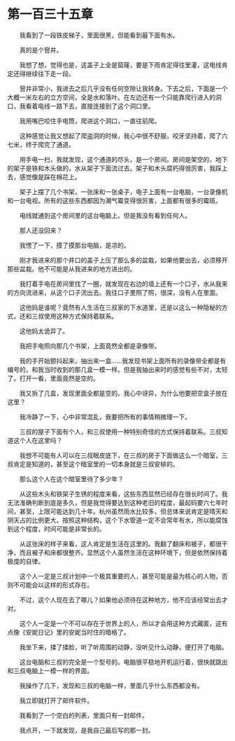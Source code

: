 # 第一百三十五章


　　我看到了一段铁皮梯子，里面很黑，但能看到最下面有水。

　　真的是个窨井。

　　我想了想，觉得也是，这盖子上全是窟窿，要是下雨肯定得往里灌，这电线肯定还得继续往下走一段。

　　窨井非常小，我进去之后几乎没有任何空隙让我转身。下去之后，下面是一个大概一米左右的立方空间，全是水和落叶。在左边还有一个只能靠爬行进入的洞口，我看着电线一路下去，直接连接到了这个洞口里。

　　我用嘴巴咬住手电筒，爬进这个洞口，一直往前爬。

　　这种感觉让我又想起了爬盗洞的时候，我心中很不舒服，咬牙坚持着，爬了六七米，终于爬完了通道。

　　用手电一扫，我就发现，这个通道的尽头，是一个房间。房间是架空的，地下的架子是铁和木头做的，水从架子下面流过去。架子和木头腐朽得很厉害，我踩上去，感觉像是踩在棉花上。

　　架子上摆了几个书架，一张床和一张桌子，电子上面有一台电脑，一台录像机和一台电视。所有的这些东西都因为潮气霉变得很厉害，上面都有很多的霉斑。

　　电线就通到这个房间里的这台电脑上。但是我没有看到任何人。

　　那人还没回来？

　　我愣了一下，摸了摸那台电脑，是凉的。

　　刚才我进来的那个井口的盖子上压了那么多的盆栽，如果他要出去，必须移开那些盆栽。他不可能是从我进来的地方进出的。

　　我打着手电在房间里找了一圈，就发现在右边的墙上还有一个口子，水从我来的方向流进来，从这个口子流出去。我往口子里照了照，很深，没有人在里面。

　　这他妈是谁呢？竟然有人生活在三叔家的下水道里，还是以这么一种隐秘的方式，还和三叔使用这种方式保持着联系。

　　这他妈太诡异了。

　　我把手电照向那几个书架，上面竟然全都是录像带。

　　我的手开始颤抖起来，抽出来一盒……我发现书架上面所有的录像带全都是有编号的，和我当时收到的那几盒一模一样。但是我抽出来时的感觉有些不对，太轻了。打开一看，里面竟然是空的。

　　我又拆了几盒，发现里面全都是空的。我心中讶异，为什么他要把空盒子放在这里？

　　我冷静了一下，心中非常混乱，我要把所有的事情稍微理一下。

　　三叔的屋子下面有个人，和三叔使用一种特别奇怪的方式保持着联系。三叔知道这个人在这里吗？

　　我想不可能有人可以在三叔眼皮底下，在三叔的房子下面做这么一个暗室，三叔肯定是知道的，甚至这个暗室里的一切本身就是三叔安棑的。

　　那么这个人在这个暗室里待了多少年？

　　从这些木头和铁架子生锈的程度来看，这些东西显然已经存在很长时间了。我无法准确判断到底是多久，但是我觉得要达到这种老旧的程度，最起码要六七年时间，甚至，上限可能达到几十年。杭州虽然雨水比较多，但总体来说肯定是晴天和阴天占的比例更大。按照这种结构，这个下水管道一定不会常年有水，所以能腐蚀到这个程度，时间可能是非常长的。

　　从这张床的样子来看，这人肯定是生活在这里的。我翻了翻床和被子，都很干净，而且被子和床都很整齐。显然这个人虽然生活在这种环境下，但是依然保持着极度的自律。

　　这个人一定是三叔计划中一个极其重要的人，甚至可能是最为核心的人物，否则不可能会以这样的形式存在。

　　不过，这个人现在去了哪儿？如果他必须待在这种地方，他不应该经常出去才对。

　　这个人一定是一个不可以存在于世界上的人，所以才会用这种方式藏匿，这有点像《安妮日记》里的安妮当时住的暗格了。

　　我坐下来，揉了揉脸，听了听周围的动静，没听见什么动静，便打开了电脑。

　　这台电脑和三叔的完全是一个型号的。电脑很平稳地开机运行着，很快就跳出和三叔电脑上一模一样的界面。

　　我操作了几下，发现和三叔的电脑一样，里面几乎什么东西都没有。

　　我立即就打开了邮件软件。

　　我看到了一个空白的列表，里面只有一封邮件。

　　我点开，一下就发现，是我自己最后写的那一封。

